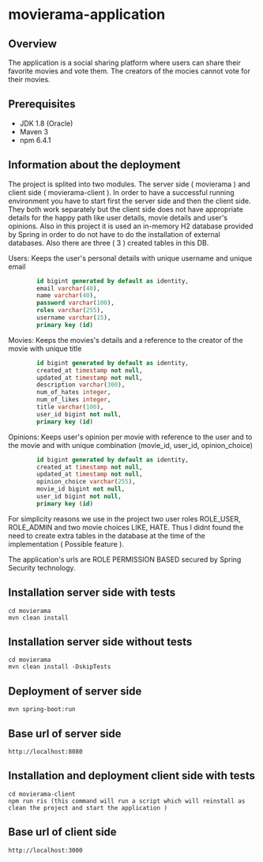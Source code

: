 # movierama-application

## Overview

The application is a social sharing platform where users can share their favorite movies and vote them. The creators of the mocies cannot vote for their movies.

## Prerequisites
- JDK 1.8 (Oracle)
- Maven 3
- npm 6.4.1

## Information about the deployment

The project is splited into two modules. The server side ( movierama ) and client side ( movierama-client ). In order to have a successful running environment you have to start first the server side and then the client side. They both work separately but the client side does not have appropriate details for the happy path like user details, movie details and user's opinions.
Also in this project it is used an in-memory H2 database provided by Spring in order to do not have to do the installation of external databases. Also there are three ( 3 ) created tables in this DB.

Users: Keeps the user's personal details with unique username and unique email
```sql
        id bigint generated by default as identity,
        email varchar(40),
        name varchar(40),
        password varchar(100),
        roles varchar(255),
        username varchar(15),
        primary key (id)
```

Movies: Keeps the movies's details and a reference to the creator of the movie with unique title
```sql
        id bigint generated by default as identity,
        created_at timestamp not null,
        updated_at timestamp not null,
        description varchar(300),
        num_of_hates integer,
        num_of_likes integer,
        title varchar(100),
        user_id bigint not null,
        primary key (id)
```

Opinions: Keeps user's opinion per movie with reference to the user and to the movie and with unique combination (movie_id, user_id, opinion_choice)
```sql
        id bigint generated by default as identity,
        created_at timestamp not null,
        updated_at timestamp not null,
        opinion_choice varchar(255),
        movie_id bigint not null,
        user_id bigint not null,
        primary key (id)
```

For simplicity reasons we use in the project two user roles ROLE_USER, ROLE_ADMIN and two movie choices LIKE, HATE. Thus I didnt found the need to create extra tables in the database at the time of the implementation ( Possible feature ).

The application's urls are ROLE PERMISSION BASED secured by Spring Security technology.

## Installation server side with tests

```
cd movierama
mvn clean install
```

## Installation server side without tests

```
cd movierama
mvn clean install -DskipTests
```

## Deployment of server side
```
mvn spring-boot:run
```

## Base url of server side
```
http://localhost:8080
```

## Installation and deployment client side with tests

```
cd movierama-client
npm run ris (this command will run a script which will reinstall as clean the project and start the application )
```

## Base url of client side
```
http://localhost:3000
```


